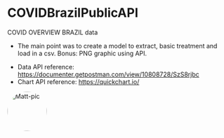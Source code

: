 # COVIDBrazilPublicAPI
COVID OVERVIEW BRAZIL data

* The main point was to create a model to extract, basic treatment and load in a csv. Bonus: PNG graphic using API.

- Data API reference: https://documenter.getpostman.com/view/10808728/SzS8rjbc
- Chart API reference: https://quickchart.io/

<div align="left">
  <img align="center" alt="Matt-pic" height="90" style="border-radius:50px;" src="https://hugovk.github.io/python-logos/img/Python%20Package%20Index.jpg">
 
</div>
